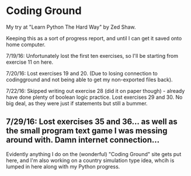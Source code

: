 # Coding Ground
My try at "Learn Python The Hard Way" by Zed Shaw.

Keeping this as a sort of progress report, and until I can get it saved onto home computer.

7/19/16: Unfortunately lost the first ten exercises, so I'll be starting from exercise 11 on here.

7/20/16: Lost exercises 19 and 20. (Due to losing connection to codingground and not being able to get my non-exported files back).

7/22/16: Skipped writing out exercise 28 (did it on paper though) - already have done plenty of boolean logic practice. 
	Lost exercises 29 and 30. No big deal, as they were just if statements but still a bummer.
	
7/29/16: Lost exercises 35 and 36... as well as the small program text game I was messing around with. Damn internet connection...
---
Evidently anything I do on the (wonderful) "Coding Ground" site gets put here, and I'm also working on a country simulation type idea, whcih is lumped in here along with my Python progress.

